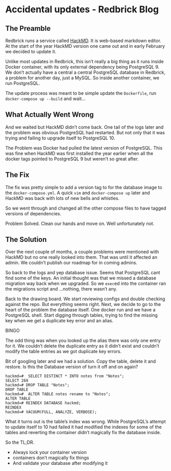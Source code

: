 # Accidental updates - Redbrick Blog
The Preamble
------------

Redbrick runs a service called [HackMD](https://md.redbrick.dcu.ie/). It is web-based markdown editor. At the start of the year HackMD version one came out and in early February we decided to update it.

Unlike most updates in Redbrick, this isn’t really a big thing as it runs inside Docker container, with its only external dependency being PostgreSQL 9. We don’t actually have a central a central PostgreSQL database in Redbrick, a problem for another day, just a MySQL. So inside another container, we run PostgreSQL.

The update process was meant to be simple update the `Dockerfile`, run `docker-compose up --build` and wait…

What Actually Went Wrong
------------------------

And we waited but HackMD didn’t come back. One tail of the logs later and the problem was obvious PostgreSQL had restarted. But not only that it was trying and failing to upgrade itself to PostgreSQL 10.

The Problem was Docker had pulled the latest version of PostgreSQL. This was fine when HackMD was first installed the year earlier when all the docker tags pointed to PostgreSQL 9 but weren’t so great after.

The Fix
-------

The fix was pretty simple to add a version tag to for the database image to the `docker-compose.yml`. A quick `vim` and `docker-compose up` later and HackMD was back with lots of new bells and whistles.

So we went through and changed all the other compose files to have tagged versions of dependencies.

Problem Solved. Clean our hands and move on. Well unfortunately not.

The Solution
------------

Over the next couple of months, a couple problems were mentioned with HackMD but no one really looked into them. That was until it affected an admin. We couldn’t publish our roadmap for in coming admins.

So back to the logs and yep database issue. Seems that PostgreSQL cant find some of the keys. An initial thought was that we missed a database migration way back when we upgraded. So we `exec`ed into the container ran the migrations script and …nothing, there wasn’t any.

Back to the drawing board. We start reviewing configs and double checking against the repo. But everything seems right. Next, we decide to go to the heart of the problem the database itself. One docker run and we have a PostgreSQL shell. Start digging through tables, trying to find the missing key when we get a duplicate key error and an alias.

BINGO

The odd thing was when you looked up the alias there was only one entry for it. We couldn’t delete the duplicate entry as it didn’t exist and couldn’t modify the table entries as we got duplicate key errors.

Bit of googling later and we had a solution. Copy the table, delete it and restore. Is this the Database version of turn it off and on again?

```
hackmd=#  SELECT DISTINCT * INTO notes from "Notes";
SELECT 268
hackmd=# DROP TABLE "Notes";
DROP TABLE
hackmd=#  ALTER TABLE notes rename to "Notes";
ALTER TABLE
hackmd=# REINDEX DATABASE hackmd;
REINDEX
hackmd=# VACUUM(FULL, ANALYZE, VERBOSE);

```


What it turns out is the table’s index was wrong. While PostgreSQL’s attempt to update itself to 10 had failed it had modified the indexes for some of the tables and reverting the container didn’t magically fix the database inside.

So the TL;DR.

*   Always lock your container version
*   containers don’t magically fix things
*   And validate your database after modifying it